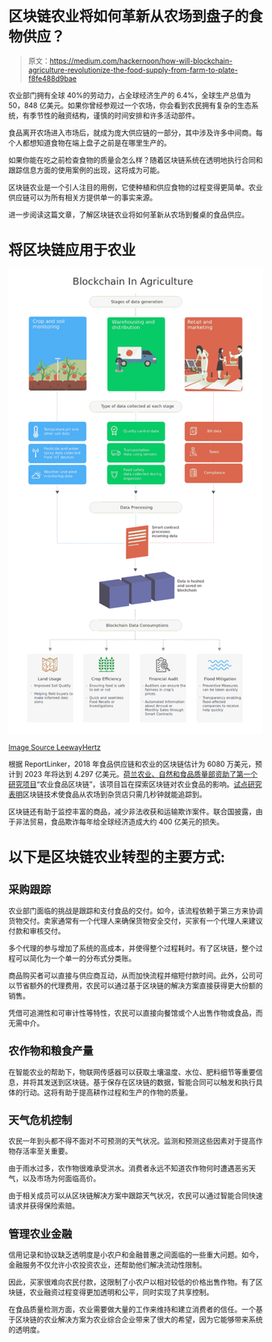 # 区块链农业将如何革新从农场到盘子的食物供应？

> 原文：<https://medium.com/hackernoon/how-will-blockchain-agriculture-revolutionize-the-food-supply-from-farm-to-plate-f8fe488d9bae>

农业部门拥有全球 40%的劳动力，占全球经济生产的 6.4%，全球生产总值为 50，848 亿美元。如果你曾经参观过一个农场，你会看到农民拥有复杂的生态系统，有季节性的融资结构，谨慎的时间安排和许多活动部件。

食品离开农场进入市场后，就成为庞大供应链的一部分，其中涉及许多中间商。每个人都想知道食物在端上盘子之前是在哪里生产的。

如果你能在吃之前检查食物的质量会怎么样？随着区块链系统在透明地执行合同和跟踪信息方面的使用案例的出现，这将成为可能。

区块链农业是一个引人注目的用例，它使种植和供应食物的过程变得更简单。农业供应链可以为所有相关方提供单一的事实来源。

进一步阅读这篇文章，了解区块链农业将如何革新从农场到餐桌的食品供应。

# 将区块链应用于农业

![](img/14a45d76433dced92bcb539a173ddff2.png)

[Image Source LeewayHertz](https://www.leewayhertz.com/blockchain-in-agriculture/?utm_source=medium)

根据 ReportLinker，2018 年食品供应链和农业的区块链估计为 6080 万美元，预计到 2023 年将达到 4.297 亿美元。[荷兰农业、自然和食品质量部资助了第一个研究项目](https://www.wur.nl/upload_mm/d/c/0/b429c891-ab94-49c8-a309-beb9b6bba4df_2017-112%20Ge_def.pdf)“农业食品区块链”，该项目旨在探索区块链对农业食品的影响。[试点研究表明](https://www.cobank.com/-/media/files/ked/general/blockchain-report-may-2018.pdf)区块链技术使食品从农场到杂货店只需几秒钟就能追踪到。

区块链还有助于监控丰富的商品，减少非法收获和运输欺诈案件。联合国披露，由于非法贸易，食品欺诈每年给全球经济造成大约 400 亿美元的损失。

# 以下是区块链农业转型的主要方式:

## **采购跟踪**

农业部门面临的挑战是跟踪和支付食品的交付。如今，该流程依赖于第三方来协调货物交付。卖家通常有一个代理人来确保货物安全交付，买家有一个代理人来建议付款和审核交付。

多个代理的参与增加了系统的高成本，并使得整个过程耗时。有了区块链，整个过程可以简化为一个单一的分布式分类账。

商品购买者可以直接与供应商互动，从而加快流程并缩短付款时间。此外，公司可以节省额外的代理费用，农民可以通过基于区块链的解决方案直接获得更大份额的销售。

凭借可追溯性和可审计性等特性，农民可以直接向餐馆或个人出售作物或食品，而无需中介。

## **农作物和粮食产量**

在智能农业的帮助下，物联网传感器可以获取土壤温度、水位、肥料细节等重要信息，并将其发送到区块链。基于保存在区块链的数据，智能合同可以触发和执行具体的行动。这将有助于提高耕作过程和生产的作物的质量。

## **天气危机控制**

农民一年到头都不得不面对不可预测的天气状况。监测和预测这些因素对于提高作物存活率至关重要。

由于雨水过多，农作物很难承受洪水。消费者永远不知道农作物何时遭遇恶劣天气，以及市场为何面临高价。

由于相关成员可以从区块链解决方案中跟踪天气状况，农民可以通过智能合同快速请求并获得保险索赔。

## **管理农业金融**

信用记录和协议缺乏透明度是小农户和金融普惠之间面临的一些重大问题。如今，金融服务不仅允许小农投资农业，还帮助他们解决流动性限制。

因此，买家很难向农民付款，这限制了小农户以相对较低的价格出售作物。有了区块链，农业融资过程变得更加透明和公平，同时实现了共享控制。

在食品质量检测方面，农业需要做大量的工作来维持和建立消费者的信任。一个基于区块链的农业解决方案为农业综合企业带来了很大的希望，因为它能够带来系统的透明度。